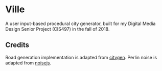 # Ville

A user input-based procedural city generator, built for my Digital Media Design Senior Project (CIS497) in the fall of 2018.

## Credits
Road generation implementation is adapted from [citygen](https://github.com/t-mw/citygen). Perlin noise is adapted from [noisejs](https://github.com/josephg/noisejs).
